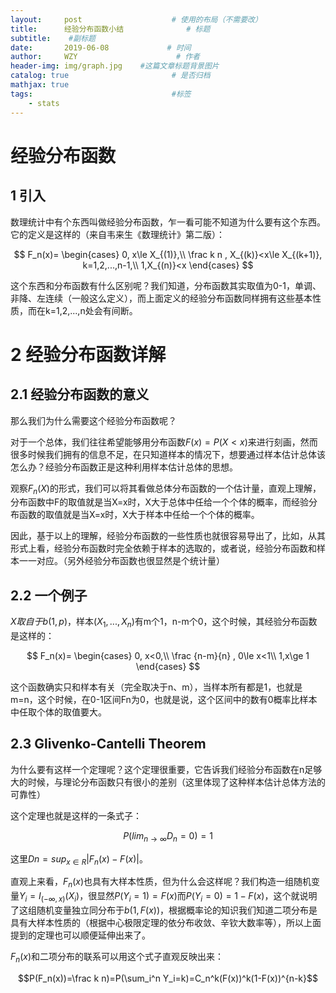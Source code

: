 ```yaml
---
layout:     post                    # 使用的布局（不需要改）
title:      经验分布函数小结              # 标题 
subtitle:    #副标题
date:       2019-06-08             # 时间
author:     WZY                      # 作者
header-img: img/graph.jpg    #这篇文章标题背景图片
catalog: true                       # 是否归档
mathjax: true
tags:                               #标签
    - stats
--- 
```


# 经验分布函数

## 1 引入
数理统计中有个东西叫做经验分布函数，乍一看可能不知道为什么要有这个东西。它的定义是这样的（来自韦来生《数理统计》第二版）：

$$
F_n(x)=
\begin{cases}
0, x\le X_{(1)},\\
\frac k n , X_{(k)}<x\le X_{(k+1)}, k=1,2,...,n-1,\\
1,X_{(n)}<x
\end{cases}
$$

这个东西和分布函数有什么区别呢？我们知道，分布函数其实取值为0-1，单调、非降、左连续（一般这么定义），而上面定义的经验分布函数同样拥有这些基本性质，而在k=1,2,...,n处会有间断。

# 2 经验分布函数详解
## 2.1 经验分布函数的意义
那么我们为什么需要这个经验分布函数呢？

对于一个总体，我们往往希望能够用分布函数$F(x)=P(X<x)$来进行刻画，然而很多时候我们拥有的信息不足，在只知道样本的情况下，想要通过样本估计总体该怎么办？经验分布函数正是这种利用样本估计总体的思想。

观察$F_n(X)$的形式，我们可以将其看做总体分布函数的一个估计量，直观上理解，分布函数中F的取值就是当X=x时，X大于总体中任给一个个体的概率，而经验分布函数的取值就是当X=x时，X大于样本中任给一个个体的概率。

因此，基于以上的理解，经验分布函数的一些性质也就很容易导出了，比如，从其形式上看，经验分布函数时完全依赖于样本的选取的，或者说，经验分布函数和样本一一对应。（另外经验分布函数也很显然是个统计量）

## 2.2 一个例子
$X取自于b(1,p)$，样本$(X_1,...,X_n)$有m个1，n-m个0，这个时候，其经验分布函数是这样的：

$$
F_n(x)=
\begin{cases}
0, x<0,\\
\frac {n-m}{n} , 0\le x<1\\
1,x\ge 1
\end{cases}
$$

这个函数确实只和样本有关（完全取决于n、m），当样本所有都是1，也就是m=n，这个时候，在0-1区间Fn为0，也就是说，这个区间中的数有0概率比样本中任取个体的取值要大。

## 2.3 Glivenko-Cantelli Theorem

为什么要有这样一个定理呢？这个定理很重要，它告诉我们经验分布函数在n足够大的时候，与理论分布函数只有很小的差别（这里体现了这种样本估计总体方法的可靠性）

这个定理也就是这样的一条式子：

$$P(lim_{n\rightarrow ∞}D_n=0)=1$$

这里$Dn=sup_{x\in R}|F_n(x)-F(x)|$。

直观上来看，$F_n(x)$也具有大样本性质，但为什么会这样呢？我们构造一组随机变量$Y_i=I_{(-∞,x)}(X_i)$，很显然$P(Y_i=1)=F(x)$而$P(Y_i=0)=1-F(x)$，这个就说明了这组随机变量独立同分布于$b(1,F(x))$，根据概率论的知识我们知道二项分布是具有大样本性质的（根据中心极限定理的依分布收敛、辛钦大数率等），所以上面提到的定理也可以顺便延伸出来了。

$F_n(x)$和二项分布的联系可以用这个式子直观反映出来：

$$P(F_n(x))=\frac k n)=P(\sum_i^n Y_i=k)=C_n^k(F(x))^k(1-F(x))^{n-k}$$
